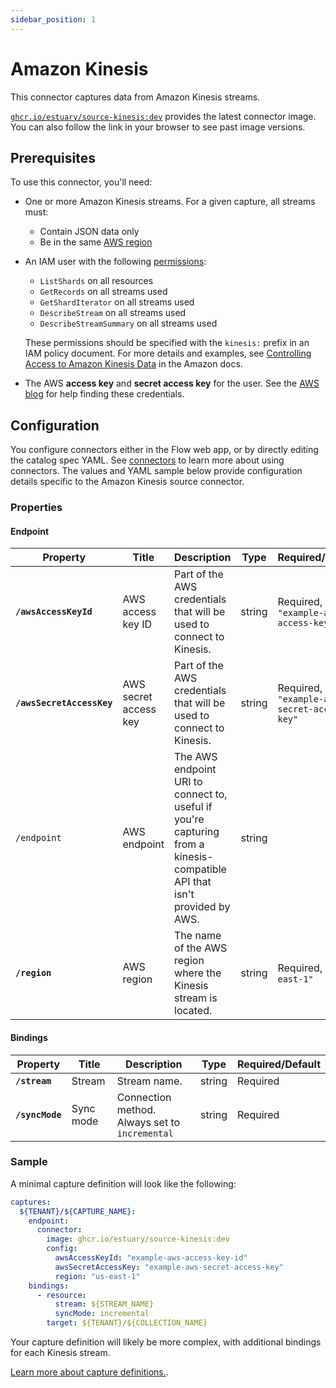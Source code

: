 ```yaml
---
sidebar_position: 1
---
```

# Amazon Kinesis

This connector captures data from Amazon Kinesis streams.

[`ghcr.io/estuary/source-kinesis:dev`](https://github.com/estuary/connectors/pkgs/container/source-kinesis) provides the latest connector image. You can also follow the link in your browser to see past image versions.

## Prerequisites

To use this connector, you'll need:

* One or more Amazon Kinesis streams. For a given capture, all streams must:
  * Contain JSON data only
  * Be in the same [AWS region](https://docs.aws.amazon.com/AWSEC2/latest/UserGuide/using-regions-availability-zones.html#concepts-available-regions)

* An IAM user with the following [permissions](https://docs.aws.amazon.com/service-authorization/latest/reference/list_amazonkinesis.html):
  * `ListShards` on all resources
  * `GetRecords` on all streams used
  * `GetShardIterator` on all streams used
  * `DescribeStream` on all streams used
  * `DescribeStreamSummary` on all streams used

  These permissions should be specified with the `kinesis:` prefix in an IAM policy document.
  For more details and examples, see [Controlling Access to Amazon Kinesis Data](https://docs.aws.amazon.com/streams/latest/dev/controlling-access.html) in the Amazon docs.

* The AWS **access key** and **secret access key** for the user.
See the [AWS blog](https://aws.amazon.com/blogs/security/wheres-my-secret-access-key/) for help finding these credentials.

## Configuration

You configure connectors either in the Flow web app, or by directly editing the catalog spec YAML.
See [connectors](../../../concepts/connectors.md#using-connectors) to learn more about using connectors. The values and YAML sample below provide configuration details specific to the Amazon Kinesis source connector.

### Properties

#### Endpoint

| Property | Title | Description | Type | Required/Default |
|---|---|---|---|---|
| **`/awsAccessKeyId`** | AWS access key ID | Part of the AWS credentials that will be used to connect to Kinesis. | string | Required, `"example-aws-access-key-id"` |
| **`/awsSecretAccessKey`** | AWS secret access key | Part of the AWS credentials that will be used to connect to Kinesis. | string | Required, `"example-aws-secret-access-key"` |
| `/endpoint` | AWS endpoint | The AWS endpoint URI to connect to, useful if you&#x27;re capturing from a kinesis-compatible API that isn&#x27;t provided by AWS. | string |  |
| **`/region`** | AWS region | The name of the AWS region where the Kinesis stream is located. | string | Required, `"us-east-1"` |


#### Bindings

| Property | Title | Description | Type | Required/Default |
|-------|------|------|---------| --------|
| **`/stream`** | Stream | Stream name. | string | Required |
| **`/syncMode`** | Sync mode | Connection method. Always set to `incremental` | string | Required |

### Sample

A minimal capture definition will look like the following:

```yaml
captures:
  ${TENANT}/${CAPTURE_NAME}:
    endpoint:
      connector:
        image: ghcr.io/estuary/source-kinesis:dev
        config:
          awsAccessKeyId: "example-aws-access-key-id"
          awsSecretAccessKey: "example-aws-secret-access-key"
          region: "us-east-1"
    bindings:
      - resource:
          stream: ${STREAM_NAME}
          syncMode: incremental
        target: ${TENANT}/${COLLECTION_NAME}

```

Your capture definition will likely be more complex, with additional bindings for each Kinesis stream.

[Learn more about capture definitions.](../../../concepts/captures.md#pull-captures).